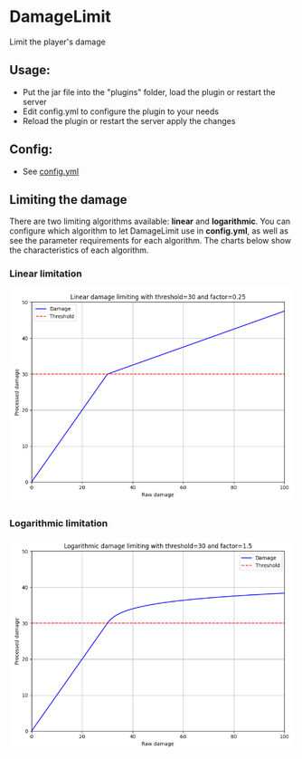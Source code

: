# DamageLimit
Limit the player's damage

## Usage:
- Put the jar file into the "plugins" folder, load the plugin or restart the server
- Edit config.yml to configure the plugin to your needs
- Reload the plugin or restart the server apply the changes

## Config:
- See [config.yml](https://github.com/MSUPlugins/DamageLimit/blob/master/src/main/resources/config.yml)

## Limiting the damage
There are two limiting algorithms available: **linear** and **logarithmic**.
You can configure which algorithm to let DamageLimit use in **config.yml**,
as well as see the parameter requirements for each algorithm.
The charts below show the characteristics of each algorithm.
### Linear limitation
![linear limitation chart](lmt_linear.png)
### Logarithmic limitation
![logarithmic limitation chart](lmt_logarithmic.png)
